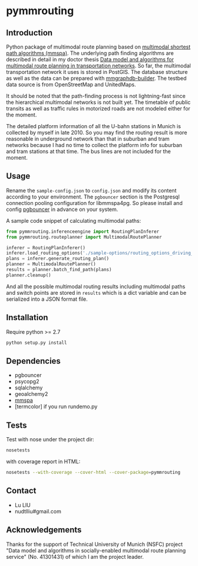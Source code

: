 # pymmrouting

## Introduction

Python package of multimodal route planning based on [multimodal shortest path algorithms (mmspa)](https://github.com/tumluliu/mmspa). The underlying path finding algorithms are described in detail in my doctor thesis [Data model and algorithms for multimodal route planning in transportation networks](http://mediatum.ub.tum.de/node?id=1004678). So far, the multimodal transportation network it uses is stored in PostGIS. The database structure as well as the data can be prepared with [mmgraphdb-builder](https://github.com/tumluliu/mmgraphdb-builder). The testbed data source is from OpenStreetMap and UnitedMaps. 

It should be noted that the path-finding process is not lightning-fast since the hierarchical multimodal networks is not built yet. The timetable of public transits as well as traffic rules in motorized roads are not modeled either for the moment.

The detailed platform information of all the U-bahn stations in Munich is collected by myself in late 2010. So you may find the routing result is more reasonable in underground network than that in suburban and tram networks because I had no time to collect the platform info for suburban and tram stations at that time. The bus lines are not included for the moment.

## Usage

Rename the `sample-config.json` to `config.json` and modify its content according to your environment. The `pgbouncer` section is the Postgresql connection pooling configuration for libmmspa4pg. So please install and config [pgbouncer](https://pgbouncer.github.io) in advance on your system.

A sample code snippet of calculating multimodal paths:

```python
from pymmrouting.inferenceengine import RoutingPlanInferer
from pymmrouting.routeplanner import MultimodalRoutePlanner

inferer = RoutingPlanInferer()
inferer.load_routing_options('./sample-options/routing_options_driving_and_taking_public_transit.json')
plans = inferer.generate_routing_plan()
planner = MultimodalRoutePlanner()
results = planner.batch_find_path(plans)
planner.cleanup()
```

And all the possible multimodal routing results including multimodal paths and switch points are stored in `results` which is a dict variable and can be serialized into a JSON format file.

## Installation

Require python >= 2.7

```bash
python setup.py install
```

## Dependencies

- pgbouncer
- psycopg2
- sqlalchemy
- geoalchemy2
- [mmspa](https://github.com/tumluliu/mmspa)
- \[termcolor\] if you run rundemo.py

## Tests

Test with nose under the project dir:

```bash
nosetests
```

with coverage report in HTML:

```bash
nosetests --with-coverage --cover-html --cover-package=pymmrouting
```

## Contact

- Lu LIU
- nudtlliu#gmail.com

## Acknowledgements

Thanks for the support of Technical University of Munich (NSFC) project "Data model and algorithms in socially-enabled multimodal route planning service" (No. 41301431) of which I am the project leader.
